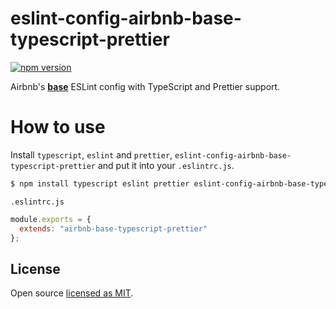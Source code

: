 # eslint-config-airbnb-base-typescript-prettier

[![npm version][npm-image]][npm-url]

Airbnb's [**base**](https://www.npmjs.com/package/eslint-config-airbnb-base) ESLint config with TypeScript and Prettier support.

# How to use
Install `typescript`, `eslint` and `prettier`, `eslint-config-airbnb-base-typescript-prettier` and put it into your `.eslintrc.js`.

```bash
$ npm install typescript eslint prettier eslint-config-airbnb-base-typescript-prettier --save-dev
```

`.eslintrc.js`

```js
module.exports = {
  extends: "airbnb-base-typescript-prettier"
};
```

## License

Open source [licensed as MIT](https://github.com/artelydev/eslint-config-airbnb-base-typescript-prettier/blob/master/LICENSE).

[npm-image]: https://img.shields.io/npm/v/eslint-config-airbnb-base-typescript-prettier.svg
[npm-url]: https://npmjs.org/package/eslint-config-airbnb-base-typescript-prettier
